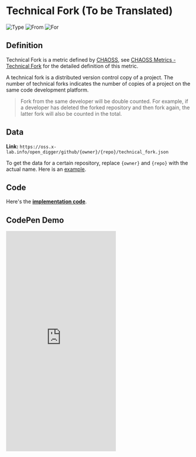 # Technical Fork (To be Translated)

![Type](https://img.shields.io/badge/Type-Metric-blue) ![From](https://img.shields.io/badge/From-CHAOSS-blue) ![For](https://img.shields.io/badge/For-Repo-blue)

## Definition

Technical Fork is a metric defined by [CHAOSS](https://chaoss.community), see [CHAOSS Metrics - Technical Fork](https://chaoss.community/kb/metric-technical-fork/) for the detailed definition of this metric.

A technical fork is a distributed version control copy of a project. The number of technical forks indicates the number of copies of a project on the same code development platform.

> Fork from the same developer will be double counted. For example, if a developer has deleted the forked repository and then fork again, the latter fork will also be counted in the total.


## Data

**Link:** `https://oss.x-lab.info/open_digger/github/{owner}/{repo}/technical_fork.json`

To get the data for a certain repository, replace `{owner}` and `{repo}` with the actual name. Here is an [example](https://oss.x-lab.info/open_digger/github/X-lab2017/open-digger/technical_fork.json).

## Code

Here's the [**implementation code**](https://github.com/X-lab2017/open-digger/blob/465d2e3ddb57c0da7fab18435f711d4fa0a63f22/src/metrics/chaoss.ts#L12).



## CodePen Demo

<iframe height="600" scrolling="no" title="OpenDigger - [X-lab] Attention/Stars/Technical Fork/Bus Factor" src="https://codepen.io/frank-zsy/embed/MWBdpNg?type=technical_fork&default-tab=js%2Cresult&editable=true" frameborder="no" loading="lazy" allowtransparency="true" allowfullscreen="true">
  See the Pen <a href="https://codepen.io/frank-zsy/pen/MWBdpNg?type=technical_fork">
  OpenDigger - [X-lab] Attention/Stars/Technical Fork/Bus Factor</a> by Frank Zhao (<a href="https://codepen.io/frank-zsy">@frank-zsy</a>)
  on <a href="https://codepen.io">CodePen</a>.
</iframe>